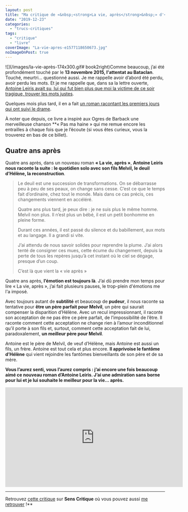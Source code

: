 ```yaml
---
layout: post
title: "Ma critique de «&nbsp;<strong>La vie, après</strong>&nbsp;» d'<em>Antoine Leiris</em>"
date: "2019-12-23"
categories: 
  - "trucs-critiques"
tags: 
  - "critique"
  - "livre"
coverImage: "La-vie-apres-e1577118650673.jpg"
noImageOnPost: true
---
```


![](/images/la-vie-après-174x300.gif# book2right)Comme beaucoup, j’ai été profondément touché par le **13 novembre 2015, l'attentat au Bataclan**. Touché, meurtri… questionné aussi. Je me rappelle avoir d’abord été perdu, avoir perdu les mots. Et je me rappelle que, dans sa la lettre ouverte, [Antoine Leiris avait su, lui qui fut bien plus que moi la victime de ce soir tragique, trouver les mots justes](https://www.6x8.org/2015/11/vous-naurez-pas-ma-haine/).

Quelques mois plus tard, il en a fait [un roman racontant les premiers jours qui ont suivi le drame](https://www.6x8.org/2016/06/ma-critique-de-vous-naurez-pas-ma-haine-dantoine-leiris/).

À noter que depuis, ce livre a inspiré aux Ogres de Barback une merveilleuse chanson **« Pas ma haine » qui me remue encore les entrailles à chaque fois que je l’écoute (si vous êtes curieux, vous la trouverez en bas de ce billet).

## Quatre ans après

Quatre ans après, dans un nouveau roman **« La vie, après »**, **Antoine Leiris nous raconte la suite : le quotidien solo avec son fils Melvil, le deuil d’Hélène, la reconstruction**.

<blockquote class="citation">
<p>Le deuil est une succession de transformations. On se débarrasse peu à peu de ses peaux, on change sans cesse. C’est ce que le temps fait d’ordinaire, chez tout le monde. Mais dans ce cas précis, ces changements viennent en accéléré.</p>
<p>Quatre ans plus tard, je peux dire : je ne suis plus le même homme. Melvil non plus. Il n’est plus un bébé, il est un petit bonhomme en pleine forme.</p>
<p>Durant ces années, il est passé du silence et du babillement, aux mots et au langage. Il a grandi si vite.</p>
<p>J’ai attendu de nous savoir solides pour reprendre la plume. J’ai alors tenté de consigner ces mues, cette écume du changement, depuis la perte de tous les repères jusqu’à cet instant où le ciel se dégage, presque d’un coup.</p>
<p>C’est là que vient la «&nbsp;vie après&nbsp;»</p></blockquote>

Quatre ans après, **l’émotion est toujours là**. J’ai dû prendre mon temps pour lire « La vie, après », j’ai fait plusieurs pauses, le trop-plein d'émotions me l'a imposé.

Avec toujours autant de **subtilité** et beaucoup de **pudeur**, il nous raconte sa tentative pour **être un père parfait pour Melvil**, un père qui saurait compenser la disparition d’Hélène. Avec un recul impressionnant, il raconte son acceptation de ne pas être ce père parfait, de l’impossibilité de l’être. Il raconte comment cette acceptation ne change rien à l’amour inconditionnel qu’il porte à son fils et, surtout, comment cette acceptation fait de lui, paradoxalement, **un meilleur père pour Melvil**.

Antoine est le père de Melvil, de veuf d’Hélène, mais Antoine est aussi un fils, un frère. Antoine est tout cela et plus encore. **Il apprivoise le fantôme d’Hélène** qui vient rejoindre les fantômes bienveillants de son père et de sa mère.

**Vous l’aurez senti, vous l’aurez compris : j’ai encore une fois beaucoup aimé ce nouveau roman d’Antoine Leiris. J’ai une admiration sans borne pour lui et je lui souhaite le meilleur pour la vie… après.**

<div class="center"><iframe width="560" height="315" src="https://www.youtube-nocookie.com/embed/N1E_8Yfbj34" frameborder="0" allow="accelerometer; autoplay; encrypted-media; gyroscope; picture-in-picture" allowfullscreen class="center"></iframe></div>

* * *

Retrouvez [cette critique](https://www.senscritique.com/livre/La_vie_apres/critique/208662532) sur **Sens Critique** où vous pouvez aussi [me retrouver](http://www.senscritique.com/Arnaud_Malon) !**
